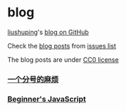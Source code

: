 blog
====

[liushuping](https://github.com/liushuping)'s [blog on GitHub](https://github.com/liushuping/blog/issues)

Check the [blog posts](https://github.com/liushuping/blog/issues) from [issues list](https://github.com/liushuping/blog/issues)

The blog posts are under [CC0 license](https://github.com/liushuping/blog/blob/master/LICENSE)

### [一个分号的麻烦](https://github.com/liushuping/blog/issues/1)
### [Beginner's JavaScript](https://github.com/liushuping/blog/issues/2)
